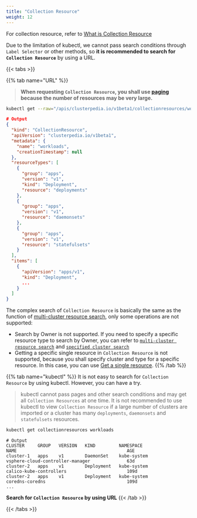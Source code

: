 ```yaml
---
title: "Collection Resource"
weight: 12
---
```


For collection resource, refer to [What is Collection Resource](../../../concepts/collection-resource)  

Due to the limitation of kubectl, we cannot pass search conditions through `Label Selector` or other methods, so **it is recommended to search for `Collection Resource`** by using a URL.


{{< tabs >}}

{{% tab name="URL" %}}
> **When requesting `Collection Resource`, you shall use [paging](../#paging) because the number of resources may be very large.**
```bash
kubectl get --raw="/apis/clusterpedia.io/v1beta1/collectionresources/workloads?limit=1" | jq
```
```json
# Output
{
  "kind": "CollectionResource",
  "apiVersion": "clusterpedia.io/v1beta1",
  "metadata": {
    "name": "workloads",
    "creationTimestamp": null
  },
  "resourceTypes": [
    {
      "group": "apps",
      "version": "v1",
      "kind": "Deployment",
      "resource": "deployments"
    },
    {
      "group": "apps",
      "version": "v1",
      "resource": "daemonsets"
    },
    {
      "group": "apps",
      "version": "v1",
      "resource": "statefulsets"
    }
  ],
  "items": [
    {
      "apiVersion": "apps/v1",
      "kind": "Deployment",
      ...
    }
  ]
}
```

The complex search of `Collection Resource` is basically the same as the function of [multi-cluster resource search](../multi-cluster), only some operations are not supported:
* Search by Owner is not supported. If you need to specify a specific resource type to search by Owner, you can refer to [`multi-cluster resource search`](../multi-cluster#query-by-parent-or-ancestor-owner) and [`specified cluster search`](../specified-cluster#search-by-parent-or-ancestor-owner)
* Getting a specific single resource in `Collection Resource` is not supported, because you shall specify cluster and type for a specific resource. In this case, you can use [Get a single resource](../specified-cluster#get-a-single-resource).
{{% /tab %}}

{{% tab name="kubectl" %}}
It is not easy to search for `Collection Resource` by using kubectl. However, you can have a try.
> kubectl cannot pass pages and other search conditions and may get all `Collection Resources` at one time. It is not recommended to use kubectl to view `Collection Resource` if a large number of clusters are imported or a cluster has many `deployments`, `daemonsets` and `statefulsets` resources.

```bash
kubectl get collectionresources workloads
```
```
# Output
CLUSTER     GROUP   VERSION   KIND         NAMESPACE                     NAME                                          AGE
cluster-1   apps    v1        DaemonSet    kube-system                   vsphere-cloud-controller-manager              63d
cluster-2   apps    v1        Deployment   kube-system                   calico-kube-controllers                       109d
cluster-2   apps    v1        Deployment   kube-system                   coredns-coredns                               109d
...
```

**Search for `Collection Resource` by using URL**
{{< /tab >}}

{{< /tabs >}}
